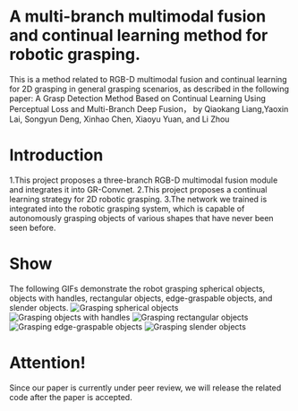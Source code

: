 # A multi-branch multimodal fusion and continual learning method for robotic grasping.

This is a method related to RGB-D multimodal fusion and continual learning for 2D grasping in general grasping scenarios, as described in the following paper:
A Grasp Detection Method Based on Continual Learning Using Perceptual Loss and Multi-Branch Deep Fusion，
by Qiaokang Liang,Yaoxin Lai, Songyun Deng, Xinhao Chen, Xiaoyu Yuan, and Li Zhou


#  Introduction
1.This project proposes a three-branch RGB-D multimodal fusion module and integrates it into GR-Convnet.
2.This project proposes a continual learning strategy for 2D robotic grasping.
3.The network we trained is integrated into the robotic grasping system, which is capable of autonomously grasping objects of various shapes that have never been seen before.
# Show
The following GIFs demonstrate the robot grasping spherical objects, objects with handles, rectangular objects, edge-graspable objects, and slender objects.
![Grasping spherical objects](https://github.com/lyxhnu/photos/raw/main/%E7%90%83%E5%BD%A21.gif)
![Grasping objects with handles](https://github.com/lyxhnu/photos/raw/main/%E6%8A%8A%E6%89%8B1.gif)
![Grasping rectangular objects](https://github.com/lyxhnu/photos/raw/main/%E7%9F%A9%E5%BD%A21.gif)
![Grasping edge-graspable objects](https://github.com/lyxhnu/photos/raw/main/%E8%BE%B9%E7%BC%981.gif)
![Grasping slender objects](https://github.com/lyxhnu/photos/raw/main/%E9%95%BF%E6%9D%A11.gif)
# Attention!
Since our paper is currently under peer review, we will release the related code after the paper is accepted.

